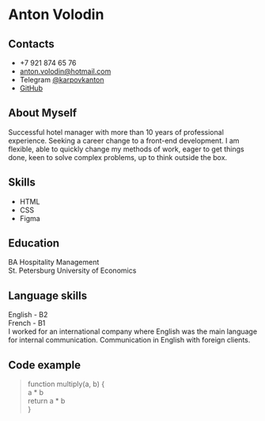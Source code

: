 # Anton Volodin  
## Contacts  
* +7 921 874 65 76 
* anton.volodin@hotmail.com  
* Telegram [@karpovkanton](https://t.me/karpovkanton) 
* [GitHub](https://github.com/chk-chn)
## About Myself 
Successful hotel manager with more than 10 years of professional experience. Seeking a career change to a front-end development. I am flexible, able to quickly change my methods of work, eager to get things done, keen to solve complex problems, up to think outside the box.  
## Skills  
* HTML  
* CSS  
* Figma  
## Education  
BA Hospitality Management  
St. Petersburg University of Economics   
## Language skills 
English - B2  
French - B1  
I worked for an international company where English was the main language for internal communication. Communication in English with foreign clients.
## Code example  
> function multiply(a, b) {  
>  a * b  
>  return a * b  
>}  
